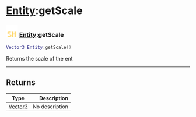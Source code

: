 # [Entity](../entity/README.md):getScale

### <img src="../../.gitbook/assets/shared.png" width="32" height="32" /> [Entity](../entity/README.md):getScale

```lua
Vector3 Entity:getScale()
```

Returns the scale of the ent<br>

-----------------
## Returns

| Type   | Description |
| ------ | ----------: |
| [Vector3](../vector3/README.md) | No description |
